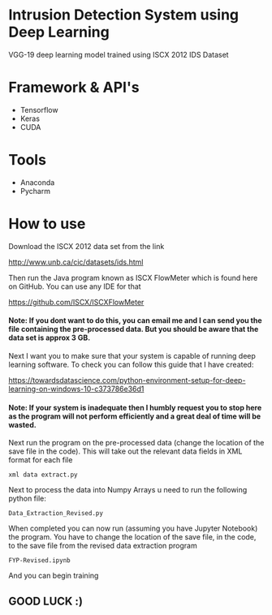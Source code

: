 # Intrusion Detection System using Deep Learning

VGG-19 deep learning model trained using ISCX 2012 IDS Dataset

# Framework & API's 

* Tensorflow
* Keras
* CUDA

# Tools

* Anaconda
* Pycharm


# How to use
Download the ISCX 2012 data set from the link

http://www.unb.ca/cic/datasets/ids.html

Then run the Java program known as ISCX FlowMeter which is found here on GitHub. You can use any IDE for that

https://github.com/ISCX/ISCXFlowMeter

#### Note: If you dont want to do this, you can email me and I can send you the file containing the pre-processed data. But you should be aware that the data set is approx 3 GB.

Next I want you to make sure that your system is capable of running deep learning software. To check you can follow this guide that I have created:

https://towardsdatascience.com/python-environment-setup-for-deep-learning-on-windows-10-c373786e36d1

#### Note: If your system is inadequate then I humbly request you to stop here as the program will not perform efficiently and a great deal of time will be wasted.

Next run the program on the pre-processed data (change the location of the save file in the code). This will take out the relevant data fields in XML format for each file

    xml data extract.py

Next to process the data into Numpy Arrays u need to run the following python file:

    Data_Extraction_Revised.py

When completed you can now run (assuming you have Jupyter Notebook) the program.
You have to change the location of the save file, in the code, to the save file from the revised data extraction program

    FYP-Revised.ipynb

And you can begin training

## GOOD LUCK :)
